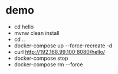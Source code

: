 # demo
* cd hello
* mvnw clean install
* cd ..
* docker-compose up --force-recreate -d
* curl http://192.168.99.100:8080/hello/
* docker-compose stop
* docker-compose rm --force
